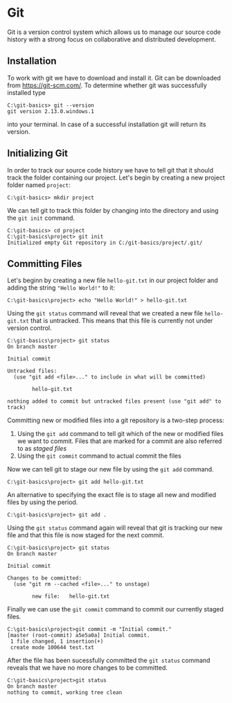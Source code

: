 # Git
Git is a version control system which allows us to
manage our source code history with a strong focus on collaborative and distributed development.

## Installation
To work with git we have to download and install it. Git can be downloaded from https://git-scm.com/.
To determine whether git was successfully installed type
```
C:\git-basics> git --version
git version 2.13.0.windows.1
```
into your terminal. In case of a successful installation git will return its version.

## Initializing Git
In order to track our source code history we have to tell git that it should track the folder containing our project. Let's begin by creating a new project folder named ```project```:
```
C:\git-basics> mkdir project
```
We can tell git to track this folder by changing into the directory and using the ```git init``` command.
```
C:\git-basics> cd project
C:\git-basics\project> git init
Initialized empty Git repository in C:/git-basics/project/.git/
```

## Committing Files
Let's beginn by creating a new file ```hello-git.txt``` in our project folder and adding the string ```"Hello World!"``` to it:
```
C:\git-basics\project> echo "Hello World!" > hello-git.txt
```
Using the ```git status``` command will reveal that we created a
new file ```hello-git.txt``` that is untracked. This means that this file is currently not under version control.
```
C:\git-basics\project> git status
On branch master

Initial commit

Untracked files:
  (use "git add <file>..." to include in what will be committed)

        hello-git.txt

nothing added to commit but untracked files present (use "git add" to track)
```
Committing new or modified files into a git repository is a two-step process:
1. Using the ```git add``` command to tell git which of the new or modified files we want to commit. Files that are marked for a commit are also referred to as *staged files*
2. Using the ```git commit``` command to actual commit the files

Now we can tell git to stage our new file by using the ```git add``` command.
```
C:\git-basics\project> git add hello-git.txt
```
An alternative to specifying the exact file is to stage all new and modified files by using the period.
```
C:\git-basics\project> git add .
```
Using the ```git status``` command again will reveal that git is tracking our new file and that this file is now staged for the next commit.
```
C:\git-basics\project> git status
On branch master

Initial commit

Changes to be committed:
  (use "git rm --cached <file>..." to unstage)

        new file:   hello-git.txt
```
Finally we can use the ```git commit``` command to commit our currently staged files.
```
C:\git-basics\project>git commit -m "Initial commit."
[master (root-commit) a5e5a0a] Initial commit.
 1 file changed, 1 insertion(+)
 create mode 100644 test.txt
```
After the file has been sucessfully committed the ```git status``` command reveals that we have no more changes to be committed.
```
C:\git-basics\project>git status
On branch master
nothing to commit, working tree clean
```
